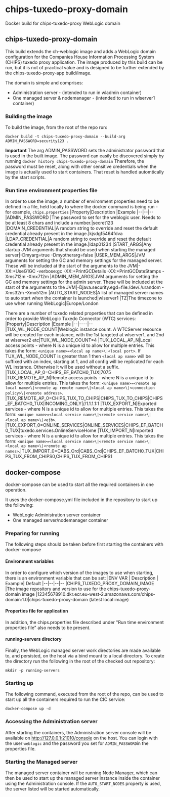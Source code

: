 # chips-tuxedo-proxy-domain
Docker build for chips-tuxedo-proxy WebLogic domain


## chips-tuxedo-proxy-domain
This build extends the ch-weblogic image and adds a WebLogic domain configuration for the Companies House Information Processing System (CHIPS) tuxedo proxy application.  The image produced by this build can be run, but it is not of practical value and is designed to be further extended by the chips-tuxedo-proxy-app build/image.

The domain is simple and comprises:
 - Administration server - (intended to run in wladmin container)
 - One managed server & nodemanager - (intended to run in wlserver1 container)

### Building the image
To build the image, from the root of the repo run:

    docker build -t chips-tuxedo-proxy-domain --build-arg ADMIN_PASSWORD=security123 .

**Important** The arg ADMIN_PASSWORD sets the administrator password that is used in the built image.  The password can easily be discovered simply by running `docker history chips-tuxedo-proxy-domain` Therefore, the password must be reset, along with other sensitive credentials when the image is actually used to start containers. That reset is handled automtically by the start scripts.

### Run time environment properties file
In order to use the image, a number of environment properties need to be defined in a file, held locally to where the docker command is being run - for example, `chips.properties` 
|Property|Description  |Example
|--|--|--
|ADMIN_PASSWORD |The password to set for the weblogic user.  Needs to be at least 8 chars and include a number.|secret123
|DOMAIN_CREDENTIAL|A random string to override and reset the default credential already present in the image.|kjsdgf5464fdva
|LDAP_CREDENTIAL|A random string to override and reset the default credential already present in the image.|ldap01234
|START_ARGS|Any startup JVM arguments that should be used when starting the managed server|-Dmyarg=true -Dmyotherarg=false
|USER_MEM_ARGS|JVM arguments for setting the GC and memory settings for the managed server.  These will be included at the start of the arguments to the JVM|-XX:+UseG1GC -verbose:gc -XX:+PrintGCDetails -XX:+PrintGCDateStamps -Xms712m -Xmx712m
|ADMIN_MEM_ARGS|JVM arguments for setting the GC and memory settings for the admin server.  These will be included at the start of the arguments to the JVM|-Djava.security.egd=file:/dev/./urandom -Xms32m -Xmx512m
|AUTO_START_NODES|A list of managed server names to auto start when the container is launched|wlserver1
|TZ|The timezone to use when running WebLogic|Europe/London

There are a number of tuxedo related properties that can be defined in order to provide WebLogic Tuxedo Connector (WTC) services:
|Property|Description  |Example
|--|----|--
|TUX_WL_NODE_COUNT|Weblogic instance count. A WTCServer resource will be created for each instance, with the 1st targeted at wlserver1, and 2nd at wlserver2 etc|TUX_WL_NODE_COUNT=4
|TUX_LOCAL_AP_N|Local access points - where N is a unique id to allow for multiple entries. This takes the form: `<unique name>=<local ap name>\|<local port>`. If TUX_WL_NODE_COUNT is greater than 1 then `<local ap name>` will be suffixed with an index, starting at 1, and all config will be replicated for each WL instance. Otherwise it will be used without a suffix. |TUX_LOCAL_AP_0=CHIPS_EF_BATCH0_TUX\|7075
|TUX_REMOTE_AP_N|Remote access points - where N is a unique id to allow for multiple entries. This takes the form: `<unique name>=<remote ap local name>\|<remote ap remote name>\|<local ap name>\|<connection policy>\|<remote address>`. |TUX_REMOTE_AP_0=CHIPS_TUX_TO_CHIPS\|CHIPS_TUX_TO_CHIPS\|CHIPS_EF_BATCH0_TUX\|INCOMING_ONLY\|//1.1.1.1:1
|TUX_EXPORT_N|Exported services - where N is a unique id to allow for multiple entries. This takes the form: `<unique name>=<local service name>\|<remote service name>\|<local ap name>\|<ejb>`. |TUX_EXPORT_0=ONLINE_SERVICES\|ONLINE_SERVICES\|CHIPS_EF_BATCH0_TUX\|tuxedo.services.OnlineServiceHome
|TUX_IMPORT_N|Imported services - where N is a unique id to allow for multiple entries. This takes the form: `<unique name>=<local service name>\|<remote service name>\|<local ap name>\|<remote ap names>`.|TUX_IMPORT_0=CABS_Ord\|CABS_Ord\|CHIPS_EF_BATCH0_TUX\|CHIPS_TUX_FROM_CHIPS0,CHIPS_TUX_FROM_CHIPS1


## docker-compose
docker-compose can be used to start all the required containers in one operation.

It uses the docker-compose.yml file included in the repository to start up the following:
- WebLogic Administration server container
- One managed server/nodemanager container

### Preparing for running

The following steps should be taken before first starting the containers with docker-compose

#### Environment variables
In order to configure which version of the images to use when starting, there is an environment variable that can be set:
|ENV VAR  | Description | Example| Default
|--|--|--|--
|CHIPS_TUXEDO_PROXY_DOMAIN_IMAGE  |The image repository and version to use for the chips-tuxedo-proxy-domain image  |12345678910.dkr.ecr.eu-west-2.amazonaws.com/chips-domain:1.0|chips-tuxedo-proxy-domain (latest local image)

#### Properties file for application
In addition, the chips.properties file described under "Run time environment properties file" also needs to be present.

#### running-servers directory
Finally, the WebLogic managed server work directories are made available to, and persisted, on the host via a bind mount to a local directory.  To create the directory run the following in the root of the checked out repository:

    mkdir -p running-servers

### Starting up
The following command, executed from the root of the repo,  can be used to start up all the containers required to run the CIC service:

    docker-compose up -d


### Accessing the Administration server
After starting the containers, the Administration server console will be available on http://127.0.0.1:21010/console on the host.  You can login with the user `weblogic` and the password you set for `ADMIN_PASSWORD`in the properties file.

### Starting the Managed server 
The managed server container will be running Node Manager, which can then be used to start up the managed server instance inside the container using the Administration console.  If the `AUTO_START_NODES` property is used, the server listed will be started automatically.
